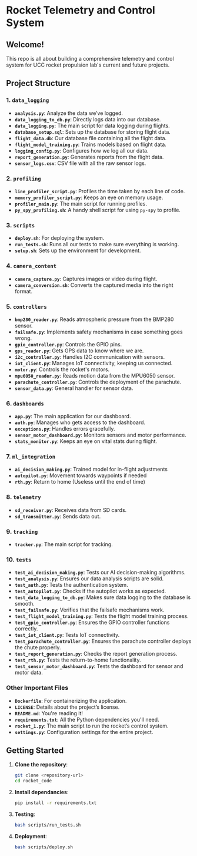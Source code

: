 # Rocket Telemetry and Control System

## Welcome!
This repo is all about building a comprehensive telemetry and control system for UCC rocket propulsion lab's current and future projects.
## Project Structure

### 1. `data_logging`
- **`analysis.py`**: Analyze the data we’ve logged.
- **`data_logging_to_db.py`**: Directly logs data into our database.
- **`data_logging.py`**: The main script for data logging during flights.
- **`database_setup.sql`**: Sets up the database for storing flight data.
- **`flight_data.db`**: Our database file containing all the flight data.
- **`flight_model_training.py`**: Trains models based on flight data.
- **`logging_config.py`**: Configures how we log all our data.
- **`report_generation.py`**: Generates reports from the flight data.
- **`sensor_logs.csv`**: CSV file with all the raw sensor logs.

### 2. `profiling`
- **`line_profiler_script.py`**: Profiles the time taken by each line of code.
- **`memory_profiler_script.py`**: Keeps an eye on memory usage.
- **`profiler_main.py`**: The main script for running profiles.
- **`py_spy_profiling.sh`**: A handy shell script for using `py-spy` to profile.

### 3. `scripts`
- **`deploy.sh`**: For deploying the system.
- **`run_tests.sh`**: Runs all our tests to make sure everything is working.
- **`setup.sh`**: Sets up the environment for development.

### 4. `camera_content`
- **`camera_capture.py`**: Captures images or video during flight.
- **`camera_conversion.sh`**: Converts the captured media into the right format.

### 5. `controllers`
- **`bmp280_reader.py`**: Reads atmospheric pressure from the BMP280 sensor.
- **`failsafe.py`**: Implements safety mechanisms in case something goes wrong.
- **`gpio_controller.py`**: Controls the GPIO pins.
- **`gps_reader.py`**: Gets GPS data to know where we are.
- **`i2c_controller.py`**: Handles I2C communication with sensors.
- **`iot_client.py`**: Manages IoT connectivity, keeping us connected.
- **`motor.py`**: Controls the rocket's motors.
- **`mpu6050_reader.py`**: Reads motion data from the MPU6050 sensor.
- **`parachute_controller.py`**: Controls the deployment of the parachute.
- **`sensor_data.py`**: General handler for sensor data.

### 6. `dashboards`
- **`app.py`**: The main application for our dashboard.
- **`auth.py`**: Manages who gets access to the dashboard.
- **`exceptions.py`**: Handles errors gracefully.
- **`sensor_motor_dashboard.py`**: Monitors sensors and motor performance.
- **`stats_monitor.py`**: Keeps an eye on vital stats during flight.

### 7. `ml_integration`
- **`ai_decision_making.py`**: Trained model for in-flight adjustments
- **`autopilot.py`**: Movement towards waypoints if needed
- **`rth.py`**: Return to home (Useless until the end of time)


### 8. `telemetry`
- **`sd_receiver.py`**: Receives data from SD cards.
- **`sd_transmitter.py`**: Sends data out.

### 9. `tracking`
- **`tracker.py`**: The main script for tracking.

### 10. `tests`
- **`test_ai_decision_making.py`**: Tests our AI decision-making algorithms.
- **`test_analysis.py`**: Ensures our data analysis scripts are solid.
- **`test_auth.py`**: Tests the authentication system.
- **`test_autopilot.py`**: Checks if the autopilot works as expected.
- **`test_data_logging_to_db.py`**: Makes sure data logging to the database is smooth.
- **`test_failsafe.py`**: Verifies that the failsafe mechanisms work.
- **`test_flight_model_training.py`**: Tests the flight model training process.
- **`test_gpio_controller.py`**: Ensures the GPIO controller functions correctly.
- **`test_iot_client.py`**: Tests IoT connectivity.
- **`test_parachute_controller.py`**: Ensures the parachute controller deploys the chute properly.
- **`test_report_generation.py`**: Checks the report generation process.
- **`test_rth.py`**: Tests the return-to-home functionality.
- **`test_sensor_motor_dashboard.py`**: Tests the dashboard for sensor and motor data.

### Other Important Files
- **`Dockerfile`**: For containerizing the application.
- **`LICENSE`**: Details about the project’s license.
- **`README.md`**: You're reading it!
- **`requirements.txt`**: All the Python dependencies you'll need.
- **`rocket_1.py`**: The main script to run the rocket’s control system.
- **`settings.py`**: Configuration settings for the entire project.

## Getting Started
1. **Clone the repository**:
   ```bash
   git clone <repository-url>
   cd rocket_code

2. **Install dependancies**:
   ```bash
   pip install -r requirements.txt

3. **Testing**:
   ```bash
   bash scripts/run_tests.sh

4. **Deployment**:
   ```bash
   bash scripts/deploy.sh
